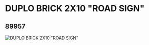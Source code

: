# DUPLO BRICK 2X10 "ROAD SIGN"
## 89957
![DUPLO BRICK 2X10 "ROAD SIGN"](https://lc-www-live-s.legocdn.com/media/bricks/5/2/4581704.jpg)